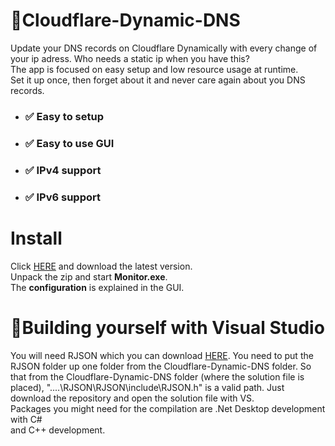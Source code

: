 # 🚀Cloudflare-Dynamic-DNS
Update your DNS records on Cloudflare Dynamically with every change of your ip adress. Who needs a static ip when you have this?  
The app is focused on easy setup and low resource usage at runtime.  
Set it up once, then forget about it and never care again about you DNS records.

- ### ✅ Easy to setup
- ### ✅ Easy to use GUI
- ### ✅ IPv4 support
- ### ✅ IPv6 support

# Install
Click [HERE](https://github.com/Random-typ/Cloudflare-Dynamic-DNS/releases) and download the latest version.  
Unpack the zip and start **Monitor.exe**.  
The **configuration** is explained in the GUI.

# 🧰Building yourself with Visual Studio
You will need RJSON which you can download [HERE](https://github.com/Random-typ/RJSON).
You need to put the RJSON folder up one folder from the Cloudflare-Dynamic-DNS folder. So that from the Cloudflare-Dynamic-DNS folder (where the solution file is placed), "..\..\RJSON\RJSON\include\RJSON.h" is a valid path.
Just download the repository and open the solution file with VS.  
Packages you might need for the compilation are .Net Desktop development with C#  
and C++ development.
